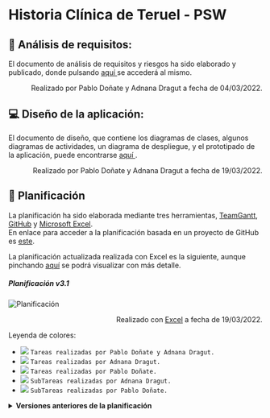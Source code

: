 # Historia Clínica de Teruel - PSW

:mag_right: Análisis de requisitos:
 ---
<p> El documento de análisis de requisitos y riesgos ha sido elaborado y publicado, donde pulsando <a href="https://github.com/800710/ProyectoSoftware21-22/blob/main/Documentacion/documento-analisis.pdf"> aquí </a> se accederá al mismo.</p>
<p align="right"> Realizado por Pablo Doñate y Adnana Dragut a fecha de 04/03/2022.</p>

:computer: Diseño de la aplicación:
 ---
<p> El documento de diseño, que contiene los diagramas de clases, algunos diagramas de actividades, un diagrama de despliegue, y el prototipado de la aplicación, puede encontrarse <a href="https://github.com/800710/ProyectoSoftware21-22/blob/main/Documentacion/documento-diseño.pdf"> aquí </a>.</p>
<p align="right"> Realizado por Pablo Doñate y Adnana Dragut a fecha de 19/03/2022.</p>

 :calendar: Planificación
---
La planificación ha sido elaborada mediante tres herramientas, <a href="https://prod.teamgantt.com">TeamGantt</a>, <a href="https://github.com">GitHub</a> y <a href="https://www.microsoft.com/es-es/microsoft-365/excel">Microsoft Excel</a>. <br />
En enlace para acceder a la planificación basada en un proyecto de GitHub es <a href="https://github.com/users/pablodonav/projects/1">este</a>.<br />

La planificación actualizada realizada con Excel es la siguiente, aunque pinchando <a href="https://github.com/800710/ProyectoSoftware21-22/blob/main/Planificacion/planificacionv3.1.png"> aquí</a> se podrá visualizar con más detalle.<br>
##### Planificación v3.1

![Planificación](https://github.com/800710/ProyectoSoftware21-22/blob/main/Planificacion/planificacionv3.1.png)
<p align="right">Realizado con <a href="https://www.microsoft.com/es-es/microsoft-365/excel">Excel</a> a fecha de 19/03/2022.</p>

Leyenda de colores:

- ![](https://via.placeholder.com/15/DF8FFF/000000?text=+) `Tareas realizadas por Pablo Doñate y Adnana Dragut.`
- ![](https://via.placeholder.com/15/FF1694/000000?text=+) `Tareas realizadas por Adnana Dragut.`
- ![](https://via.placeholder.com/15/A50B5E/000000?text=+) `Tareas realizadas por Pablo Doñate.`
- ![](https://via.placeholder.com/15/CD4C4C/000000?text=+) `SubTareas realizadas por Adnana Dragut.`
- ![](https://via.placeholder.com/15/CEE35C/000000?text=+) `SubTareas realizadas por Pablo Doñate.`

<details closed>
    <summary> <b> Versiones anteriores de la planificación </b> </summary>
    <ul>
      <h5> Planificación v3.0 </h5>
      <img src="https://github.com/800710/ProyectoSoftware21-22/blob/main/Planificacion/planificacionv3.0.png">
      <p align="right">Realizado con <a href="https://www.microsoft.com/es-es/microsoft-365/excel">Excel</a> a fecha de 15/03/2022.</p>
      <h5> Planificación v2.0 </h5>
      <img src="https://github.com/800710/ProyectoSoftware21-22/blob/main/Planificacion/planificacionv2.0.png">
      <p align="right">Realizado con <a href="https://prod.teamgantt.com">TeamGantt</a> a fecha de 02/03/2022.</p>
      <h5> Planificación v1.0 </h5>
      <img src="https://github.com/800710/ProyectoSoftware21-22/blob/main/Planificacion/planificacionv1.0.png">
      <p align="right">Realizado con <a href="https://prod.teamgantt.com">TeamGantt</a> a fecha de 28/02/2022.</p>
    </ul> 
</details>
